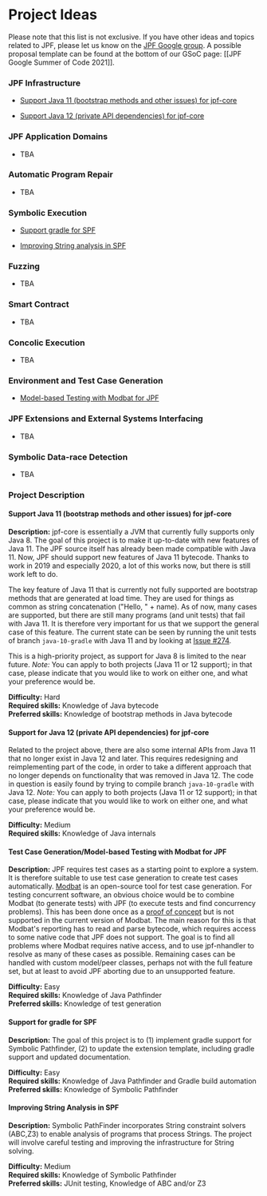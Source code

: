 # Project Ideas

Please note that this list is not exclusive. If you have other ideas and topics related to JPF, please let us know on the [JPF Google group](https://groups.google.com/forum/#!forum/java-pathfinder).
A possible proposal template can be found at the bottom of our GSoC page: [[JPF Google Summer of Code 2021]].

### JPF Infrastructure

* [Support Java 11 (bootstrap methods and other issues) for jpf-core](#support-java-11) <Cyrille>

* [Support Java 12 (private API dependencies) for jpf-core](#support-java-12) <Cyrille> 

### JPF Application Domains

* TBA

<!-- * [Model Checking Distributed Java Applications](#model-checking-distributed-java-applications) <Cyrille> -->

<!-- * [Verification of Multi Agent Systems](#verification-of-multi-agent-systems) <Franco><Eric><CheckWithNeha> -->

<!--* [Verification of Actor-based Systems](#verification-of-actor-based-systems) <Nastaran> -->

<!--* [Verification of Event-Driven Applications](#verification-of-event-driven-applications) <Oksana>-->

<!-- * [Verification of epistemic properties of Java programs](#verification-of-epistemic-properties-of-java-programs) <Franco><Nikos> -->

<!-- ### Separation Logic

* [Verification of unbounded heap-manipulating programs via learning](#verification-of-unbounded-heap-manipulating-programs-via-learning) <Loc><Sang> -->

### Automatic Program Repair

* TBA

<!-- * [Automatic program repair using annotations](#automatic-program-repair-using-annotations) <Bach><Vaibhav><Eric><Corina> -->

### Symbolic Execution

<!--* [Support Java 11+ for SPF](#support-java-11-for-spf) <Yannic><Corina><Elena> -->

* [Support gradle for SPF](#support-gradle-for-spf) <Yannic><Corina>

* [Improving String analysis in SPF](#improving-string-analysis-in-spf) <Yannic><Corina>

<!-- * [Refactoring SPF constraint library](#refactoring-spf-constraint-library) <Elena> -->

<!-- * [Handling Native Calls in the Context of Symbolic Execution](#handling-native-calls-in-the-context-of-symbolic-execution) <Corina><Nastaran> -->

<!-- * [Comparison between concolic execution and classical symbolic execution](#comparison-between-concolic-and-classical-symbolic-execution) -->

<!-- * [Generic GREEN](#generic-green) <Willem> -->

<!-- * [Improving Symbolic PathFinder](#improving-symbolic-pathfinder) <Kasper><Corina> -->

<!-- * [Improving Sampling of Symbolic Paths](#improving-sampling-of-symbolic-paths) <Kasper> -->

<!-- * [Hash-consing for SPF](#hash-consing-for-spf) <Vaibhav> -->

<!-- * [Visualizing ChoiceGenerator tree for SPF](#visualizing-choicegenerator-tree-for-spf) <Vaibhav> -->

<!-- * [Combinatorial testing of configuration options for SPF](#combinatorial-testing-of-configuration-options-for-SPF) <Vaibhav> -->

<!-- * [Beneficial path-merging for SPF](#beneficial-path-merging-for-SPF) <Vaibhav> -->

<!-- * [Test generation with path-merging](#test-generation-with-path-merging) <Vaibhav> -->

### Fuzzing

* TBA

<!-- * [Whitebox Fuzzer and Grammar Learner](#whitebox-fuzzer-and-grammar-learner)  -->

<!-- * [Fuzzing and Symbolic Execution](#fuzzing-and-symbolic-execution) <Corina><Yannic> -->

### Smart Contract

* TBA

<!-- * [Smart Contract Analysis](#smart-contract-analysis) <Cyrille> -->

<!-- ### Android

* [Analysis of Android Applications](#analysis-of-android-applications) -->

### Concolic Execution

* TBA

<!-- * [JDart maintenance and scalability](#jdart-maintenance-and-scalability) <Falk> -->

<!--
* [New Features for JDart](#new-features-for-jdart) <Kasper>

* [Concolic Execution for Android Apps](#concolic-execution-for-android-apps) <Kasper>

* [Support for parallel or distributed exploration in JDart](#support-for-parallel-or-distributed-exploration-in-jdart-and-regression-tests-for-jdart)

* [Regression tests for JDart](#support-for-parallel-or-distributed-exploration-in-jdart-and-regression-tests-for-jdart)-->

### Environment and Test Case Generation

<!-- * [Environment and Test Case Generation for Specific Domains](#environment-and-test-case-generation-for-specific-domains) <Oksana> -->

* [Model-based Testing with Modbat for JPF](#mbt-modbat) <Cyrille>

<!-- * [Method summaries, extended](#method-summaries)<Cyrille><Pavel> -->

<!-- * [Environment and Test Case Generation for Symbolic Execution](#environment-and-test-case-generation-for-symbolic-execution) <Oksana>

<!-- * [Test Case Generation for Evolving Applications](#test-case-generation-for-evolving-applications) <Oksana> -->

### JPF Extensions and External Systems Interfacing

* TBA

<!-- * [Evaluating jpf-psyco](#evaluating-jpf-psyco) <Kasper><CheckWithFalk> -->

### Symbolic Data-race Detection

* TBA

<!-- * [Symbolic data-race detection for Habanero Java](#symbolic-data-race-detection-for-habanero-java) <Eric> -->

### Project Description

<a name="support-java-11"></a>
#### Support Java 11 (bootstrap methods and other issues) for jpf-core

**Description:**
jpf-core is essentially a JVM that currently fully supports only Java 8. The goal of this project is to make it up-to-date with new features of Java 11. The JPF source itself has already been made compatible with Java 11. Now, JPF should support new features of Java 11 bytecode. Thanks to work in 2019 and especially 2020, a lot of this works now, but there is still work left to do.

The key feature of Java 11 that is currently not fully supported are bootstrap methods that are generated at load time. They are used for things as common as string concatenation ("Hello, " + name). As of now, many cases are supported, but there are still many programs (and unit tests) that fail with Java 11. It is therefore very important for us that we support the general case of this feature. The current state can be seen by running the unit tests of branch `java-10-gradle` with Java 11 and by looking at [Issue #274](https://github.com/javapathfinder/jpf-core/issues/274).

This is a high-priority project, as support for Java 8 is limited to the near future.
*Note:* You can apply to both projects (Java 11 or 12 support); in that case, please indicate that you would like to work on either one, and what your preference would be.

**Difficulty:** Hard  
**Required skills:** Knowledge of Java bytecode  
**Preferred skills:** Knowledge of bootstrap methods in Java bytecode

<a name="support-java-12"></a>
#### Support for Java 12 (private API dependencies) for jpf-core

Related to the project above, there are also some internal APIs from Java 11 that no longer exist in Java 12 and later.
This requires redesigning and reimplementing part of the code, in order to take a different approach that no longer depends on functionality that was removed in Java 12. The code in question is easily found by trying to compile branch `java-10-gradle` with Java 12.
*Note:* You can apply to both projects (Java 11 or 12 support); in that case, please indicate that you would like to work on either one, and what your preference would be.

**Difficulty:** Medium  
**Required skills:** Knowledge of Java internals

<a name="mbt-modbat"></a>
#### Test Case Generation/Model-based Testing with Modbat for JPF

**Description:**
JPF requires test cases as a starting point to explore a system. It is therefore suitable to use
test case generation to create test cases automatically. [Modbat](https://github.com/cyrille-artho/modbat/) is an open-source tool for test case generation. For testing concurrent software,
an obvious choice would be to combine Modbat (to generate tests) with JPF (to execute tests and
find concurrency problems). This has been done once as a [proof of concept](https://people.kth.se/~artho/papers/ase-2013-preprint.pdf) but is not supported in the current version of Modbat.
The main reason for this is that Modbat's reporting has to read and parse bytecode, which requires
access to some native code that JPF does not support.
The goal is to find all problems where Modbat requires native access, and to use jpf-nhandler
to resolve as many of these cases as possible. Remaining cases can be handled with custom model/peer classes, perhaps not with the full feature set, but at least to avoid JPF aborting due to an unsupported feature.

**Difficulty:** Easy  
**Required skills:** Knowledge of Java Pathfinder  
**Preferred skills:** Knowledge of test generation


<a name="support-gradle-for-spf"></a>
#### Support for gradle for SPF

**Description:**
The goal of this project is to (1) implement gradle support for Symbolic Pathfinder, (2) to update the extension template, including gradle support and updated documentation.

**Difficulty:** Easy  
**Required skills:** Knowledge of Java Pathfinder and Gradle build automation  
**Preferred skills:** Knowledge of Symbolic Pathfinder  


<a name="improving-string-analysis-in-spf"></a>
#### Improving String Analysis in SPF

**Description:**
Symbolic PathFinder incorporates String constraint solvers (ABC,Z3) to enable analysis of programs that process Strings. The project will involve careful testing and improving the infrastructure for String solving. 

**Difficulty:** Medium  
**Required skills:** Knowledge of Symbolic Pathfinder  
**Preferred skills:** JUnit testing, Knowledge of ABC and/or Z3  
